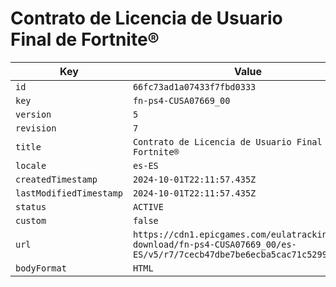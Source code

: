 # Contrato de Licencia de Usuario Final de Fortnite®

| Key | Value |
| --- | ----- |
| `id` | `66fc73ad1a07433f7fbd0333` |
| `key` | `fn-ps4-CUSA07669_00` |
| `version` | `5` |
| `revision` | `7` |
| `title` | `Contrato de Licencia de Usuario Final de Fortnite®` |
| `locale` | `es-ES` |
| `createdTimestamp` | `2024-10-01T22:11:57.435Z` |
| `lastModifiedTimestamp` | `2024-10-01T22:11:57.435Z` |
| `status` | `ACTIVE` |
| `custom` | `false` |
| `url` | `https://cdn1.epicgames.com/eulatracking-download/fn-ps4-CUSA07669_00/es-ES/v5/r7/7cecb47dbe7be6ecba5cac71c5299279.pdf` |
| `bodyFormat` | `HTML` |
